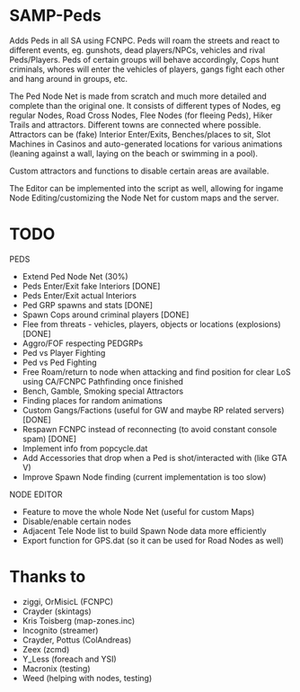 # SAMP-Peds

Adds Peds in all SA using FCNPC.
Peds will roam the streets and react to different events, eg. gunshots, dead players/NPCs, vehicles and rival Peds/Players.
Peds of certain groups will behave accordingly, Cops hunt criminals, whores will enter the vehicles of players, gangs fight each other and hang around in groups, etc.

The Ped Node Net is made from scratch and much more detailed and complete than the original one.
It consists of different types of Nodes, eg regular Nodes, Road Cross Nodes, Flee Nodes (for fleeing Peds), Hiker Trails and attractors.
Different towns are connected where possible. Attractors can be (fake) Interior Enter/Exits, Benches/places to sit, Slot Machines in Casinos and auto-generated locations for various animations (leaning against a wall, laying on the beach or swimming in a pool).

Custom attractors and functions to disable certain areas are available.

The Editor can be implemented into the script as well, allowing for ingame Node Editing/customizing
the Node Net for custom maps and the server.


# TODO

PEDS

- Extend Ped Node Net (30%)
- Peds Enter/Exit fake Interiors [DONE]
- Peds Enter/Exit actual Interiors
- Ped GRP spawns and stats [DONE]
- Spawn Cops around criminal players [DONE]
- Flee from threats - vehicles, players, objects or locations (explosions) [DONE]
- Aggro/FOF respecting PEDGRPs
- Ped vs Player Fighting
- Ped vs Ped Fighting
- Free Roam/return to node when attacking and find position for clear LoS using CA/FCNPC Pathfinding once finished
- Bench, Gamble, Smoking special Attractors
- Finding places for random animations
- Custom Gangs/Factions (useful for GW and maybe RP related servers) [DONE]
- Respawn FCNPC instead of reconnecting (to avoid constant console spam) [DONE]
- Implement info from popcycle.dat
- Add Accessories that drop when a Ped is shot/interacted with (like GTA V)
- Improve Spawn Node finding (current implementation is too slow)

NODE EDITOR

- Feature to move the whole Node Net (useful for custom Maps)
- Disable/enable certain nodes
- Adjacent Tele Node list to build Spawn Node data more efficiently
- Export function for GPS.dat (so it can be used for Road Nodes as well)

# Thanks to

- ziggi, OrMisicL (FCNPC)
- Crayder (skintags)
- Kris Toisberg (map-zones.inc)
- Incognito (streamer)
- Crayder, Pottus (ColAndreas)
- Zeex (zcmd)
- Y_Less (foreach and YSI)
- Macronix (testing)
- Weed (helping with nodes, testing)
